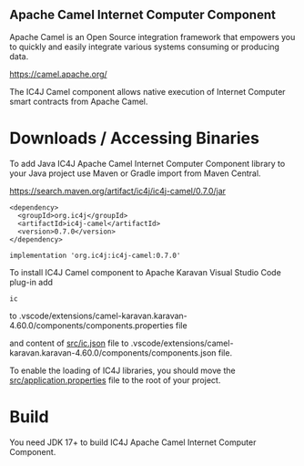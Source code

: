 ## Apache Camel Internet Computer Component

Apache Camel is an Open Source integration framework that empowers you to quickly and easily integrate various systems consuming or producing data.

<a href="https://camel.apache.org/">
https://camel.apache.org/
</a>

The IC4J Camel component allows native execution of Internet Computer smart contracts from Apache Camel.


# Downloads / Accessing Binaries

To add Java IC4J Apache Camel Internet Computer Component library to your Java project use Maven or Gradle import from Maven Central.

<a href="https://search.maven.org/artifact/ic4j/ic4j-camel/0.7.0/jar">
https://search.maven.org/artifact/ic4j/ic4j-camel/0.7.0/jar
</a>

```
<dependency>
  <groupId>org.ic4j</groupId>
  <artifactId>ic4j-camel</artifactId>
  <version>0.7.0</version>
</dependency>
```

```
implementation 'org.ic4j:ic4j-camel:0.7.0'
```

To install IC4J Camel component to Apache Karavan Visual Studio Code plug-in add 

```
ic
```

to .vscode/extensions/camel-karavan.karavan-4.60.0/components/components.properties file

and content of [src/ic.json](./src/ic.json) file to .vscode/extensions/camel-karavan.karavan-4.60.0/components/components.json file.

To enable the loading of IC4J libraries, you should move the [src/application.properties](./src/application.properties) file to the root of your project. 


# Build

You need JDK 17+ to build IC4J Apache Camel Internet Computer Component.
